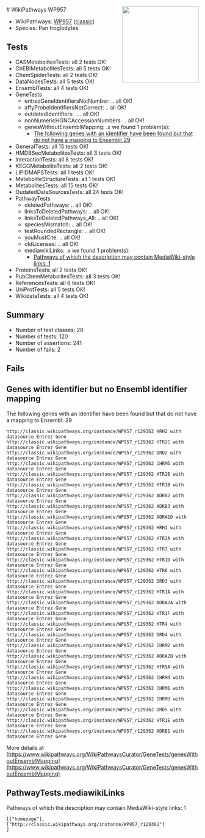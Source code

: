 <img style="float: right; width: 200px" src="https://upload.wikimedia.org/wikipedia/commons/thumb/8/83/Wplogo_with_text_500.png/640px-Wplogo_with_text_500.png" />
# WikiPathways WP957

* WikiPathways: [WP957](https://wikipathways.org/pathways/WP957) ([classic](https://classic.wikipathways.org/instance/WP957))
* Species: Pan troglodytes
## Tests
* CASMetabolitesTests: all 2 tests OK!
* ChEBIMetabolitesTests: all 5 tests OK!
* ChemSpiderTests: all 2 tests OK!
* DataNodesTests: all 5 tests OK!
* EnsemblTests: all 4 tests OK!
* GeneTests
    * entrezGeneIdentifiersNotNumber: .. all OK!
    * affyProbeIdentifiersNotCorrect: .. all OK!
    * outdatedIdentifiers: .... all OK!
    * nonNumericHGNCAccessionNumbers: .. all OK!
    * genesWithoutEnsemblMapping: .x we found 1 problem(s):
        * [The following genes with an identifier have been found but that do not have a mapping to Ensembl: 29](#c4e54335)
* GeneralTests: all 15 tests OK!
* HMDBSecMetabolitesTests: all 3 tests OK!
* InteractionTests: all 8 tests OK!
* KEGGMetaboliteTests: all 2 tests OK!
* LIPIDMAPSTests: all 1 tests OK!
* MetaboliteStructureTests: all 1 tests OK!
* MetabolitesTests: all 15 tests OK!
* OudatedDataSourcesTests: all 24 tests OK!
* PathwayTests
    * deletedPathways: .. all OK!
    * linksToDeletedPathways: .. all OK!
    * linksToDeletedPathways_All: .. all OK!
    * speciesMismatch: .. all OK!
    * testRoundedRectangle: .. all OK!
    * youMustCite: .. all OK!
    * oldLicenses: .. all OK!
    * mediawikiLinks: .x we found 1 problem(s):
        * [Pathways of which the description may contain MediaWiki-style links: 1](#da69cf45)
* ProteinsTests: all 2 tests OK!
* PubChemMetabolitesTests: all 3 tests OK!
* ReferencesTests: all 6 tests OK!
* UniProtTests: all 5 tests OK!
* WikidataTests: all 4 tests OK!


## Summary

* Number of test classes: 20
* Number of tests: 120
* Number of assertions: 241
* Number of fails: 2

## Fails

<a name="c4e54335" />

## Genes with identifier but no Ensembl identifier mapping

The following genes with an identifier have been found but that do not have a mapping to Ensembl: 29
```
http://classic.wikipathways.org/instance/WP957_r129362 HRH2 with datasource Entrez Gene
http://classic.wikipathways.org/instance/WP957_r129362 HTR2C with datasource Entrez Gene
http://classic.wikipathways.org/instance/WP957_r129362 DRD2 with datasource Entrez Gene
http://classic.wikipathways.org/instance/WP957_r129362 CHRM5 with datasource Entrez Gene
http://classic.wikipathways.org/instance/WP957_r129362 HTR2B with datasource Entrez Gene
http://classic.wikipathways.org/instance/WP957_r129362 HTR1B with datasource Entrez Gene
http://classic.wikipathways.org/instance/WP957_r129362 ADRB2 with datasource Entrez Gene
http://classic.wikipathways.org/instance/WP957_r129362 ADRB3 with datasource Entrez Gene
http://classic.wikipathways.org/instance/WP957_r129362 ADRA1D with datasource Entrez Gene
http://classic.wikipathways.org/instance/WP957_r129362 HRH1 with datasource Entrez Gene
http://classic.wikipathways.org/instance/WP957_r129362 HTR2A with datasource Entrez Gene
http://classic.wikipathways.org/instance/WP957_r129362 HTR7 with datasource Entrez Gene
http://classic.wikipathways.org/instance/WP957_r129362 HTR1D with datasource Entrez Gene
http://classic.wikipathways.org/instance/WP957_r129362 HTR6 with datasource Entrez Gene
http://classic.wikipathways.org/instance/WP957_r129362 DRD3 with datasource Entrez Gene
http://classic.wikipathways.org/instance/WP957_r129362 HTR1A with datasource Entrez Gene
http://classic.wikipathways.org/instance/WP957_r129362 ADRA2A with datasource Entrez Gene
http://classic.wikipathways.org/instance/WP957_r129362 HTR1F with datasource Entrez Gene
http://classic.wikipathways.org/instance/WP957_r129362 HTR4 with datasource Entrez Gene
http://classic.wikipathways.org/instance/WP957_r129362 DRD4 with datasource Entrez Gene
http://classic.wikipathways.org/instance/WP957_r129362 CHRM2 with datasource Entrez Gene
http://classic.wikipathways.org/instance/WP957_r129362 ADRA2B with datasource Entrez Gene
http://classic.wikipathways.org/instance/WP957_r129362 HTR5A with datasource Entrez Gene
http://classic.wikipathways.org/instance/WP957_r129362 CHRM4 with datasource Entrez Gene
http://classic.wikipathways.org/instance/WP957_r129362 CHRM1 with datasource Entrez Gene
http://classic.wikipathways.org/instance/WP957_r129362 CHRM3 with datasource Entrez Gene
http://classic.wikipathways.org/instance/WP957_r129362 DRD5 with datasource Entrez Gene
http://classic.wikipathways.org/instance/WP957_r129362 HTR1E with datasource Entrez Gene
http://classic.wikipathways.org/instance/WP957_r129362 ADRB1 with datasource Entrez Gene
```

More details at [https://www.wikipathways.org/WikiPathwaysCurator/GeneTests/genesWithoutEnsemblMapping](https://www.wikipathways.org/WikiPathwaysCurator/GeneTests/genesWithoutEnsemblMapping)

<a name="da69cf45" />

## PathwayTests.mediawikiLinks

Pathways of which the description may contain MediaWiki-style links: 1
```
[["homepage"],
["http://classic.wikipathways.org/instance/WP957_r129362"]
]
```

